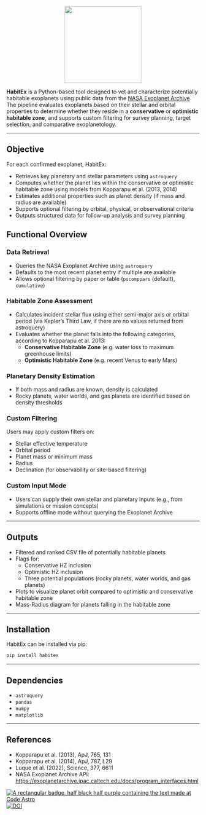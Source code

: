 <p align="center">
  <img src="/habitexlogo.png" width="200"/>
</p>

**HabitEx** is a Python-based tool designed to vet and characterize potentially habitable exoplanets using public data from the [NASA Exoplanet Archive](https://exoplanetarchive.ipac.caltech.edu/). The pipeline evaluates exoplanets based on their stellar and orbital properties to determine whether they reside in a **conservative** or **optimistic habitable zone**, and supports custom filtering for survey planning, target selection, and comparative exoplanetology.

---

## Objective

For each confirmed exoplanet, HabitEx:

- Retrieves key planetary and stellar parameters using `astroquery`
- Computes whether the planet lies within the conservative or optimistic habitable zone using models from Kopparapu et al. (2013, 2014)
- Estimates additional properties such as planet density (if mass and radius are available)
- Supports optional filtering by orbital, physical, or observational criteria
- Outputs structured data for follow-up analysis and survey planning


## Functional Overview

### Data Retrieval

- Queries the NASA Exoplanet Archive using `astroquery`
- Defaults to the most recent planet entry if multiple are available
- Allows optional filtering by paper or table (`pscomppars` (default), `cumulative`)

### Habitable Zone Assessment

- Calculates incident stellar flux using either semi-major axis or orbital period (via Kepler’s Third Law, if there are no values returned from astroquery)
- Evaluates whether the planet falls into the following categories, according to Kopparapu et al. 2013:
  - **Conservative Habitable Zone** (e.g. water loss to maximum greenhouse limits)
  - **Optimistic Habitable Zone** (e.g. recent Venus to early Mars)

### Planetary Density Estimation

- If both mass and radius are known, density is calculated
- Rocky planets, water worlds, and gas planets are identified based on density thresholds

### Custom Filtering

Users may apply custom filters on:

- Stellar effective temperature
- Orbital period
- Planet mass or minimum mass
- Radius
- Declination (for observability or site-based filtering)

### Custom Input Mode

- Users can supply their own stellar and planetary inputs (e.g., from simulations or mission concepts)
- Supports offline mode without querying the Exoplanet Archive

---

## Outputs

- Filtered and ranked CSV file of potentially habitable planets
- Flags for:
  - Conservative HZ inclusion
  - Optimistic HZ inclusion
  - Three potential populations (rocky planets, water worlds, and gas planets)
- Plots to visualize planet orbit compared to optimistic and conservative habitable zone
- Mass-Radius diagram for planets falling in the habitable zone

---

## Installation

HabitEx can be installed via pip:

```bash
pip install habitex
```

---

## Dependencies

- `astroquery`
- `pandas`
- `numpy`
- `matplotlib`

---

## References

- Kopparapu et al. (2013), ApJ, 765, 131  
- Kopparapu et al. (2014), ApJ, 787, L29
- Luque et al. (2022), Science, 377, 6611
- NASA Exoplanet Archive API: https://exoplanetarchive.ipac.caltech.edu/docs/program_interfaces.html

[![A rectangular badge, half black half purple containing the text made at Code Astro](https://img.shields.io/badge/Made%20at-Code/Astro-blueviolet.svg)](https://semaphorep.github.io/codeastro/)
[![DOI](https://zenodo.org/badge/DOI/10.5281/zenodo.16756123.svg)](https://doi.org/10.5281/zenodo.16756123)

